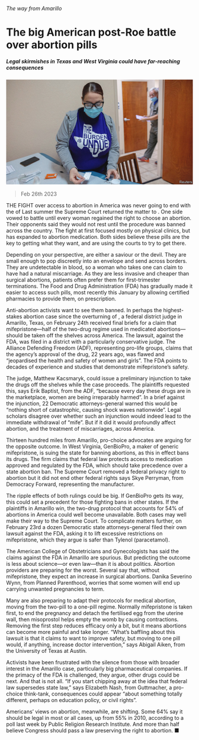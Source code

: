 ###### The way from Amarillo

# The big American post-Roe battle over abortion pills 

##### Legal skirmishes in Texas and West Virginia could have far-reaching consequences 

![image](images/20230304_USP002.jpg) 

> Feb 26th 2023 

THE FIGHT over access to abortion in America was never going to end with the  of  Last summer the Supreme Court returned the matter to . One side vowed to battle until every woman regained the right to choose an abortion. Their opponents said they would not rest until the procedure was banned across the country. The fight at first focused mostly on physical clinics, but has expanded to abortion medication. Both sides believe these pills are the key to getting what they want, and are using the courts to try to get there. 

Depending on your perspective,  are either a saviour or the devil. They are small enough to pop discreetly into an envelope and send across borders. They are undetectable in blood, so a woman who takes one can claim to have had a natural miscarriage. As they are less invasive and cheaper than surgical abortions, patients often prefer them for first-trimester terminations. The Food and Drug Administration (FDA) has gradually made it easier to access such pills, most recently this January by allowing certified pharmacies to provide them, on prescription. 

Anti-abortion activists want to see them banned. In perhaps the highest-stakes abortion case since the overturning of , a federal district judge in Amarillo, Texas, on February 24th received final briefs for a claim that mifepristone—half of the two-drug regime used in medicated abortions—should be taken off the shelves across America. The lawsuit, against the FDA, was filed in a district with a particularly conservative judge. The Alliance Defending Freedom (ADF), representing pro-life groups, claims that the agency’s approval of the drug, 22 years ago, was flawed and “jeopardised the health and safety of women and girls”. The FDA points to decades of experience and studies that demonstrate mifepristone’s safety. 

The judge, Matthew Kacsmaryk, could issue a preliminary injunction to take the drugs off the shelves while the case proceeds. The plaintiffs requested this, says Erik Baptist, from the ADF, “because every day these drugs are in the marketplace, women are being irreparably harmed”. In a brief against the injunction, 22 Democratic attorneys-general warned this would be “nothing short of catastrophic, causing shock waves nationwide”. Legal scholars disagree over whether such an injunction would indeed lead to the immediate withdrawal of “mife”. But if it did it would profoundly affect abortion, and the treatment of miscarriages, across America.

Thirteen hundred miles from Amarillo, pro-choice advocates are arguing for the opposite outcome. In West Virginia, GenBioPro, a maker of generic mifepristone, is suing the state for banning abortions, as this in effect bans its drugs. The firm claims that federal law protects access to medication approved and regulated by the FDA, which should take precedence over a state abortion ban. The Supreme Court removed a federal privacy right to abortion but it did not end other federal rights says Skye Perryman, from Democracy Forward, representing the manufacturer.

The ripple effects of both rulings could be big. If GenBioPro gets its way, this could set a precedent for those fighting bans in other states. If the plaintiffs in Amarillo win, the two-drug protocol that accounts for 54% of abortions in America could well become unavailable. Both cases may well make their way to the Supreme Court. To complicate matters further, on February 23rd a dozen Democratic state attorneys-general filed their own lawsuit against the FDA, asking it to lift excessive restrictions on mifepristone, which they argue is safer than Tylenol (paracetamol).

The American College of Obstetricians and Gynecologists has said the claims against the FDA in Amarillo are spurious. But predicting the outcome is less about science—or even law—than it is about politics. Abortion providers are preparing for the worst. Several say that, without mifepristone, they expect an increase in surgical abortions. Danika Severino Wynn, from Planned Parenthood, worries that some women will end up carrying unwanted pregnancies to term.

Many are also preparing to adapt their protocols for medical abortion, moving from the two-pill to a one-pill regime. Normally mifepristone is taken first, to end the pregnancy and detach the fertilised egg from the uterine wall, then misoprostol helps empty the womb by causing contractions. Removing the first step reduces efficacy only a bit, but it means abortions can become more painful and take longer. “What’s baffling about this lawsuit is that it claims to want to improve safety, but moving to one pill would, if anything, increase doctor intervention,” says Abigail Aiken, from the University of Texas at Austin. 

Activists have been frustrated with the silence from those with broader interest in the Amarillo case, particularly big pharmaceutical companies. If the primacy of the FDA is challenged, they argue, other drugs could be next. And that is not all. “If you start chipping away at the idea that federal law supersedes state law,” says Elizabeth Nash, from Guttmacher, a pro-choice think-tank, consequences could appear “about something totally different, perhaps on education policy, or civil rights”. 

Americans’ views on abortion, meanwhile, are shifting. Some 64% say it should be legal in most or all cases, up from 55% in 2010, according to a poll last week by Public Religion Research Institute. And more than half believe Congress should pass a law preserving the right to abortion. ■



